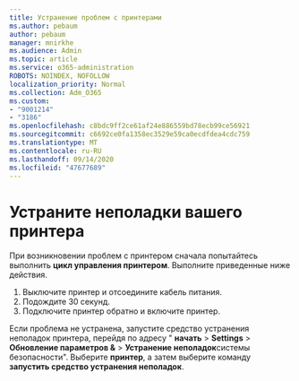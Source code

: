 ```yaml
---
title: Устранение проблем с принтерами
ms.author: pebaum
author: pebaum
manager: mnirkhe
ms.audience: Admin
ms.topic: article
ms.service: o365-administration
ROBOTS: NOINDEX, NOFOLLOW
localization_priority: Normal
ms.collection: Adm_O365
ms.custom:
- "9001214"
- "3186"
ms.openlocfilehash: c8bdc9ff2ce61af24e886559bd78ecb99ce56921
ms.sourcegitcommit: c6692ce0fa1358ec3529e59ca0ecdfdea4cdc759
ms.translationtype: MT
ms.contentlocale: ru-RU
ms.lasthandoff: 09/14/2020
ms.locfileid: "47677689"
---
```

# <a name="troubleshoot-your-printer"></a>Устраните неполадки вашего принтера

При возникновении проблем с принтером сначала попытайтесь выполнить **цикл управления принтером**. Выполните приведенные ниже действия.

1. Выключите принтер и отсоедините кабель питания.
2. Подождите 30 секунд.
3. Подключите принтер обратно и включите принтер.

Если проблема не устранена, запустите средство устранения неполадок принтера, перейдя по адресу " **начать**  >  **Settings**  >  **Обновление параметров &**  >  **Устранение неполадок**системы безопасности". Выберите **принтер**, а затем выберите команду **запустить средство устранения неполадок**.